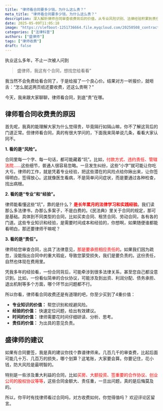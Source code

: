 ```yaml
---
title: "律师看合同要多少钱，为什么这么贵？"
meta_title: "律师看合同要多少钱，为什么这么贵？"
description: 深入解析律师合同审查收费背后的价值，从专业风险识别、法律经验积累到责任承担等多个维度，揭示为什么律师看合同收费"贵"得合理。了解合同审查的重要性，掌握如何通过专业法律服务规避潜在风险，保护自身权益。
date: 2025-05-09T11:05:18
image: "https://slefboot-1251736664.file.myqcloud.com/20250508_contract_fee_cover.webp"
categories: ["法律科普"]
authors: ["盛律师"]
tags: ["律师收费"]
draft: false
---
```


执业这么多年，不止一次被人问到

> 盛律师，我这有个合同，想找您给看看” 

我当然不会免费给看合同了，于是给报了一个良心价。结果对方一听报价，就咂舌：“怎么就这两页纸还要收费，还这么贵啊？”

今天，我来跟大家聊聊，律师看合同，到底“贵”在哪。

## 律师看合同收费贵的原因

首先呢，我真的能理解大家为什么觉得贵，毕竟隔行如隔山嘛，你不了解这背后的门道正常。但律师看合同，真的有很大学问的，下面我来简单说几条，看看大家认同不。

**1. 看的是“风险”。**

合同里每一个字、每一句话，都可能藏着“坑”。比如，<span style="color: red;">付款方式、违约责任、管辖法院……</span>这些细节，普通人很容易忽略。一旦发生纠纷，这些“小字”就可能让你吃大亏。律师的工作，就是凭着专业经验，把这些潜在的风险点给你揪出来，让你签得明白，签得放心。这就像医生看病，不是简单问问症状，而是要通过各种检查，找出病根。

**2. 看的是“专业”和“经验”。**

律师能看懂这些“坑”，靠的是什么？ **<span style="color: red;">是长年累月的法律学习和实践经验</span>**。我们读那么多法律书，办那么多案子，不是白费的。《民法典》里关于合同的规定，那可是基础。具体到不同类型的合同，比如买卖合同、租赁合同、劳动合同，各有各的门道。这些专业知识和经验，是需要时间成本和经验的，你想啊，如果随便谁都能看明白，那还要律师干嘛呢？

**3. 看的是“责任”。**

律师给您审查合同，出具了法律意见，<span style="color: red;">那是要承担相应责任的</span>。如果我们因为疏忽，没能指出合同中的重大瑕疵，导致您蒙受损失，我们是要负责的。这份责任，自然也体现在费用里。

凭我多年的经验看，一份合同背后，可能牵涉到很多法律关系，甚至您自己都没意识到。比如，一份看似简单的合伙协议，可能涉及到出资、利润分配、债务承担、退出机制等多个方面，哪个环节出问题都不行。

所以你看，律师看合同收费还是有道理的吧，你至少买到了4重价值：

* **专业知识的价值：** 帮您识别和规避风险。
* **经验的价值：** 快速定位问题，给出有效建议。
* **时间的价值：** 律师需要花时间仔细研读、分析、思考。
* **责任的价值：** 为出具的意见负责。

## 盛律师的建议

如果有合同要签，我是真的建议你找个靠谱律师来。几百几千的审查费，比起后面可能几十万、几百万的损失，哪个划算？这笔账，大家要会算。你要记住，花小钱，防大风险是最明智的。

特别是一些涉及重大利益的合同，比如<span style="color: red;">买房、大额投资、签重要的合作协议、创业公司的股权协议等等</span>，这些合同金额大、责任重，一旦出问题，真的是后悔莫及的。

所以，你平时有找律师看过合同吗，对方收费如何，你觉得值吗？ 欢迎评论区留言。